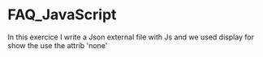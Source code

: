 # FAQ_JavaScript
In this exercice I write a Json external file with Js and we used display for show the use the attrib 'none'
